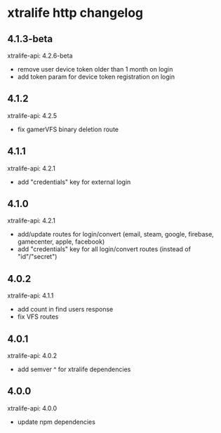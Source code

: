 # xtralife http changelog

## 4.1.3-beta
xtralife-api: 4.2.6-beta </br>

- remove user device token older than 1 month on login
- add token param for device token registration on login

## 4.1.2
xtralife-api: 4.2.5 </br>

- fix gamerVFS binary deletion route

## 4.1.1
xtralife-api: 4.2.1 </br>

- add "credentials" key for external login

## 4.1.0
xtralife-api: 4.2.1 </br>

- add/update routes for login/convert (email, steam, google, firebase, gamecenter, apple, facebook)
- add "credentials" key for all login/convert routes (instead of "id"/"secret")

## 4.0.2
xtralife-api: 4.1.1 </br>

- add count in find users response
- fix VFS routes

## 4.0.1
xtralife-api: 4.0.2 </br>

- add semver ^ for xtralife dependencies

## 4.0.0
xtralife-api: 4.0.0 </br>

- update npm dependencies
